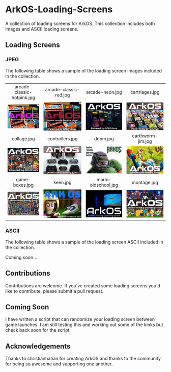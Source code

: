 # ArkOS-Loading-Screens
A collection of loading screens for ArkOS. This collection includes both images and ASCII loading screens.

## Loading Screens

### JPEG

The following table shows a sample of the loading screen images included in the collection.

|                                       |                                       |                                       |                                       |
|:-------------------------------------:|:-------------------------------------:|:-------------------------------------:|:-------------------------------------:|
| arcade-classic-hotpink.jpg            | arcade-classic-red.jpg                | arcade-neon.jpg                       | cartriages.jpg                        |
| ![arcade-classic-hotpink.jpg](loadingscreens/jpg/arcade-classic-hotpink.jpg "arcade-classic-hotpink.jpg") | ![arcade-classic-red}}.jpg](loadingscreens/jpg/arcade-classic-red.jpg "arcade-classic-red.jpg") | ![arcade-neon}}.jpg](loadingscreens/jpg/arcade-neon.jpg "arcade-neon.jpg") | ![cartriages.jpg](loadingscreens/jpg/cartriages.jpg "cartriages.jpg") |
| collage.jpg                            | controllers.jpg                      | doom.jpg                              | earthworm-jim.jpg                     |
| ![collage.jpg](loadingscreens/jpg/collage.jpg "collage.jpg") | ![controllers.jpg](loadingscreens/jpg/controllers.jpg "controllers.jpg") | ![doom.jpg](loadingscreens/jpg/doom.jpg "doom.jpg") | ![earthworm-jim.jpg](loadingscreens/jpg/earthworm-jim.jpg "earthworm-jim.jpg")  |
| game-boxes.jpg                         | keen.jpg                             | mario-oldschool.jpg                   | montage.jpg                           |
| ![game-boxes.jpg](loadingscreens/jpg/game-boxes.jpg "game-boxes.jpg") | ![keen.jpg](loadingscreens/jpg/keen.jpg "keen.jpg") | ![mario-oldschool.jpg](loadingscreens/jpg/mario-oldschool.jpg "mario-oldschool.jpg") | ![montage.jpg](loadingscreens/jpg/montage.jpg "montage.jpg") |

### ASCII

The following table shows a sample of the loading screen ASCII included in the collection.

Coming soon...

## Contributions
Contributions are welcome. If you've created some loading screens you'd like to contribute, please submit a pull request.

## Coming Soon
I have written a script that can randomize your loading screen between game launches. I am still testing this and working out some of the kinks but check back soon for the script.

## Acknowledgements
Thanks to christianhatian for creating ArkOS and thanks to the community for being so awesome and supporting one another.